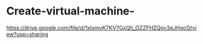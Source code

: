 # Create-virtual-machine-
https://drive.google.com/file/d/1xIxmvK7KV7GxQti_OZZFHZQpy3eJHqcO/view?usp=sharing
